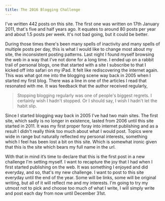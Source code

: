 ```yaml
---
title: The 2016 Blogging Challenge
---
```

I've written 442 posts on this site. The first one was written on 17th January 2011, that's five and half years ago. It equates to around 80 posts per year and about 1.5 posts per week. It's not bad going, but it could be better.

During those times there's been many spells of inactivity and many spells of multiple posts per day, this is what I would like to change most about my site, the inconsistent posting patterns. Last night I found myself browsing the web in a way that I've not done for a long time. I ended up on a rabbit trail of personal blogs, one that started with a site I subscribe to that I kicked off into safari on my iPad. It felt like rediscovering the internet again. This was what got me into the blogging scene way back in 2005 when I started my first blog. There was a line in one of the articles I read that resonated with me. It was feedback that the author received regularly,
> Stopping blogging regularly was one of people's biggest regrets. I certainly wish I hadn't stopped. Or I should say, I wish I hadn't let the habit slip.

Since I started blogging way back in 2005 I've had two main sites. The first site, which sadly is no longer in existence, lasted from 2006 until this site started in 2011. It was my first proper foray into internet publishing and as a result I didn't really think too much about what I would post. Topics were wide in range but naturally reflected my personal interests, something which I feel has been lost a bit on this site. Which is somewhat ironic given that this is the site which bears my full name in the url.

With that in mind it’s time to declare that this is the first post in a new challenge I'm setting myself. I want to recapture the joy that I had when I first started publishing on the web. It was something I enjoyed and did everyday, and so, that's my new challenge. I want to post to this site everyday until the end of the year. Some will be links, some will be original writing, but all of it will reflect me and my interests. I'm going to try my utmost not to pick and choose too much of what I write, I will simply write and post each day from now until December 31st.
